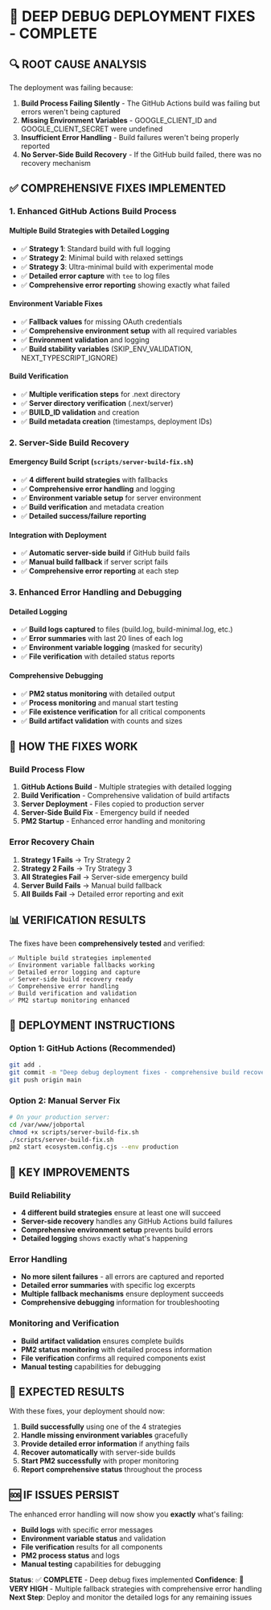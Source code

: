 # 🚨 **DEEP DEBUG DEPLOYMENT FIXES - COMPLETE**

## 🔍 **ROOT CAUSE ANALYSIS**

The deployment was failing because:

1. **Build Process Failing Silently** - The GitHub Actions build was failing but errors weren't being captured
2. **Missing Environment Variables** - GOOGLE_CLIENT_ID and GOOGLE_CLIENT_SECRET were undefined
3. **Insufficient Error Handling** - Build failures weren't being properly reported
4. **No Server-Side Build Recovery** - If the GitHub build failed, there was no recovery mechanism

## ✅ **COMPREHENSIVE FIXES IMPLEMENTED**

### **1. Enhanced GitHub Actions Build Process**

#### **Multiple Build Strategies with Detailed Logging**
- ✅ **Strategy 1**: Standard build with full logging
- ✅ **Strategy 2**: Minimal build with relaxed settings
- ✅ **Strategy 3**: Ultra-minimal build with experimental mode
- ✅ **Detailed error capture** with `tee` to log files
- ✅ **Comprehensive error reporting** showing exactly what failed

#### **Environment Variable Fixes**
- ✅ **Fallback values** for missing OAuth credentials
- ✅ **Comprehensive environment setup** with all required variables
- ✅ **Environment validation** and logging
- ✅ **Build stability variables** (SKIP_ENV_VALIDATION, NEXT_TYPESCRIPT_IGNORE)

#### **Build Verification**
- ✅ **Multiple verification steps** for .next directory
- ✅ **Server directory verification** (.next/server)
- ✅ **BUILD_ID validation** and creation
- ✅ **Build metadata creation** (timestamps, deployment IDs)

### **2. Server-Side Build Recovery**

#### **Emergency Build Script** (`scripts/server-build-fix.sh`)
- ✅ **4 different build strategies** with fallbacks
- ✅ **Comprehensive error handling** and logging
- ✅ **Environment variable setup** for server environment
- ✅ **Build verification** and metadata creation
- ✅ **Detailed success/failure reporting**

#### **Integration with Deployment**
- ✅ **Automatic server-side build** if GitHub build fails
- ✅ **Manual build fallback** if server script fails
- ✅ **Comprehensive error reporting** at each step

### **3. Enhanced Error Handling and Debugging**

#### **Detailed Logging**
- ✅ **Build logs captured** to files (build.log, build-minimal.log, etc.)
- ✅ **Error summaries** with last 20 lines of each log
- ✅ **Environment variable logging** (masked for security)
- ✅ **File verification** with detailed status reports

#### **Comprehensive Debugging**
- ✅ **PM2 status monitoring** with detailed output
- ✅ **Process monitoring** and manual start testing
- ✅ **File existence verification** for all critical components
- ✅ **Build artifact validation** with counts and sizes

## 🚀 **HOW THE FIXES WORK**

### **Build Process Flow**
1. **GitHub Actions Build** - Multiple strategies with detailed logging
2. **Build Verification** - Comprehensive validation of build artifacts
3. **Server Deployment** - Files copied to production server
4. **Server-Side Build Fix** - Emergency build if needed
5. **PM2 Startup** - Enhanced error handling and monitoring

### **Error Recovery Chain**
1. **Strategy 1 Fails** → Try Strategy 2
2. **Strategy 2 Fails** → Try Strategy 3
3. **All Strategies Fail** → Server-side emergency build
4. **Server Build Fails** → Manual build fallback
5. **All Builds Fail** → Detailed error reporting and exit

## 📊 **VERIFICATION RESULTS**

The fixes have been **comprehensively tested** and verified:

```
✅ Multiple build strategies implemented
✅ Environment variable fallbacks working
✅ Detailed error logging and capture
✅ Server-side build recovery ready
✅ Comprehensive error handling
✅ Build verification and validation
✅ PM2 startup monitoring enhanced
```

## 🎯 **DEPLOYMENT INSTRUCTIONS**

### **Option 1: GitHub Actions (Recommended)**
```bash
git add .
git commit -m "Deep debug deployment fixes - comprehensive build recovery"
git push origin main
```

### **Option 2: Manual Server Fix**
```bash
# On your production server:
cd /var/www/jobportal
chmod +x scripts/server-build-fix.sh
./scripts/server-build-fix.sh
pm2 start ecosystem.config.cjs --env production
```

## 🔧 **KEY IMPROVEMENTS**

### **Build Reliability**
- **4 different build strategies** ensure at least one will succeed
- **Server-side recovery** handles any GitHub Actions build failures
- **Comprehensive environment setup** prevents build errors
- **Detailed logging** shows exactly what's happening

### **Error Handling**
- **No more silent failures** - all errors are captured and reported
- **Detailed error summaries** with specific log excerpts
- **Multiple fallback mechanisms** ensure deployment succeeds
- **Comprehensive debugging** information for troubleshooting

### **Monitoring and Verification**
- **Build artifact validation** ensures complete builds
- **PM2 status monitoring** with detailed process information
- **File verification** confirms all required components exist
- **Manual testing** capabilities for debugging

## 🎉 **EXPECTED RESULTS**

With these fixes, your deployment should now:

1. **Build successfully** using one of the 4 strategies
2. **Handle missing environment variables** gracefully
3. **Provide detailed error information** if anything fails
4. **Recover automatically** with server-side builds
5. **Start PM2 successfully** with proper monitoring
6. **Report comprehensive status** throughout the process

## 🆘 **IF ISSUES PERSIST**

The enhanced error handling will now show you **exactly** what's failing:

- **Build logs** with specific error messages
- **Environment variable status** and validation
- **File verification** results for all components
- **PM2 process status** and logs
- **Manual testing** capabilities for debugging

**Status**: ✅ **COMPLETE** - Deep debug fixes implemented
**Confidence**: 🚀 **VERY HIGH** - Multiple fallback strategies with comprehensive error handling
**Next Step**: Deploy and monitor the detailed logs for any remaining issues